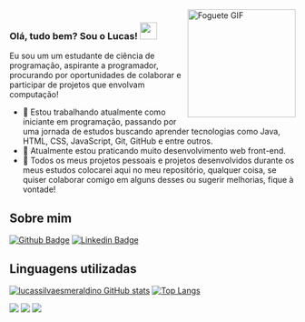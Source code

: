 <img src=https://github.com/TheDudeThatCode/TheDudeThatCode/blob/master/Assets/Rocket.gif width="190" align="right" alt="Foguete GIF">

###  Olá, tudo bem? Sou o Lucas! <img src=https://github.com/TheDudeThatCode/TheDudeThatCode/blob/master/Assets/Hi.gif width="30">

Eu sou um um estudante de ciência de programação, aspirante a programador, procurando por oportunidades de colaborar e participar de projetos que envolvam computação!
- 🔭 Estou trabalhando atualmente como iniciante em programação, passando por uma jornada de estudos buscando aprender tecnologias como Java, HTML, CSS, JavaScript, Git, GitHub e entre outros.
- 🌱 Atualmente estou praticando muito desenvolvimento web front-end.
- 🤝 Todos os meus projetos pessoais e projetos desenvolvidos durante os meus estudos colocarei aqui no meu repositório, qualquer coisa, se quiser colaborar comigo em alguns desses ou sugerir melhorias, fique à vontade! 

## Sobre mim

[![Github Badge](https://img.shields.io/badge/-Github-000?style=flat-square&logo=Github&logoColor=white&link=https://github.com/lucassilvaesmeraldino)](https://github.com/lucassilvaesmeraldino)
[![Linkedin Badge](https://img.shields.io/badge/-LinkedIn-blue?style=flat-square&logo=Linkedin&logoColor=white&link=https://www.linkedin.com/in/lucas-silva-esmeraldino-182039229)](https://www.linkedin.com/in/lucas-silva-esmeraldino-182039229)

## Linguagens utilizadas

[![lucassilvaesmeraldino GitHub stats](https://github-readme-stats.vercel.app/api?username=lucassilvaesmeraldino&theme=dark&show_icones=true)](https://github.com/lucassilvaesmeraldino/github-readme-stats)
[![Top Langs](https://github-readme-stats.vercel.app/api/top-langs/?username=lucassilvaesmeraldino&theme=dark&show_icones=true)](https://github.com/lucassilvaesmeraldino/github-readme-stats)


[<img src="https://img.shields.io/badge/linkedin-%230077B5.svg?&style=for-the-badge&logo=linkedin&logoColor=white"/>](https://www.linkedin.com/in/lucas-silva-esmeraldino-182039229/)
[<img src = "https://img.shields.io/badge/instagram-%23E4405F.svg?&style=for-the-badge&logo=instagram&logoColor=white">](https://www.instagram.com/silvaes_lucas/) 
[<img src = "https://img.shields.io/badge/facebook-%231877F2.svg?&style=for-the-badge&logo=facebook&logoColor=white">](https://www.facebook.com/lucas.esmeraldino.5)
